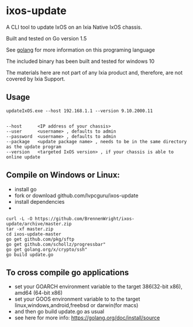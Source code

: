 # ixos-update

A CLI tool to update IxOS on an Ixia Native IxOS chassis.

Built and tested on Go version 1.5

See [golang](https://golang.org/) for more information on this programing language

The included binary has been built and tested for windows 10

The materials here are not part of any Ixia product and, therefore, are not covered by Ixia Support.



## Usage
```
updateIxOS.exe --host 192.168.1.1 --version 9.10.2000.11


--host      <IP address of your chassis>
--user      <username> , defaults to admin 
--password  <username> , defaults to admin 
--package   <update package name> , needs to be in the same directory as the update program
--version   <targeted IxOS version> , if your chassis is able to online update
```

## Compile on Windows or Linux:
* install go
* fork or download github.com/lvpcguru/ixos-update
* install dependencies 
* 
```
curl -L -O https://github.com/BrennenWright/ixos-update/archive/master.zip
tar -xf master.zip 
cd ixos-update-master
go get github.com/pkg/sftp
go get github.com/schollz/progressbar"
go get golang.org/x/crypto/ssh"
go build update.go
```



## To cross compile go applications

* set your GOARCH environment variable to the target 386(32-bit x86), amd64 (64-bit x86)
* set your GOOS environment variable to to the target linux,windows,android,freebsd or darwin(for macs)
* and then go build update.go as usual
* see here for more info: https://golang.org/doc/install/source
